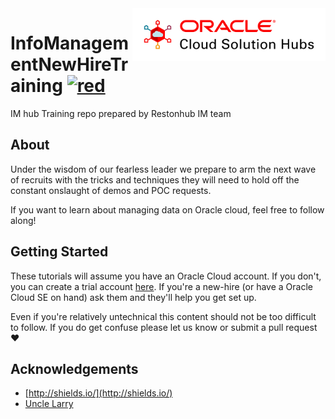 <img src="common/logo-new-v2.svg" align="right" style="height: 6em;"/>

# InfoManagementNewHireTraining [![red](https://img.shields.io/badge/knowledge-is%20power-red.svg)](https://github.com/unofficialoraclecloudhub/InfoManagementNewHireTraining)

IM hub Training repo prepared by Restonhub IM team

## About 

Under the wisdom of our fearless leader we prepare to arm the next wave of recruits with 
the tricks and techniques they will need to hold off the constant onslaught of demos and POC requests. 

If you want to learn about managing data on Oracle cloud, feel free to follow along! 


## Getting Started 

These tutorials will assume you have an Oracle Cloud account. If you don't, you can create a trial account 
[here](https://cloud.oracle.com/tryit). If you're a new-hire (or have a Oracle Cloud SE on hand) ask them and they'll help 
you get set up. 

Even if you're relatively untechnical this content should not be too difficult to follow. If you 
do get confuse please let us know or submit a pull request :heart: 

## Acknowledgements 
* [http://shields.io/](http://shields.io/)
* [Uncle Larry](https://en.wikipedia.org/wiki/Larry_Ellison)

